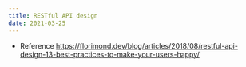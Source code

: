 ```yaml
---
title: RESTful API design
date: 2021-03-25
---
```


* Reference
https://florimond.dev/blog/articles/2018/08/restful-api-design-13-best-practices-to-make-your-users-happy/
